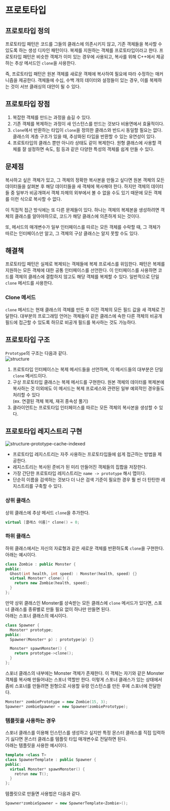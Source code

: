 # 프로토타입
## 프로토타입 정의
프로토타입 패턴은 코드를 그들의 클래스에 의존시키지 않고, 기존 객체들을 복사할 수 있도록 하는 생성 디자인 패턴이다. 
복제를 지원하는 객체를 프로토타입이라고 한다.
프로토타입 패턴은 비슷한 객체가 이미 있는 경우에 사용되고, 복사를 위해 C++에서 제공하는 추상 메서드인 ``clone``을 사용한다. 
  
즉, 프로토타입 패턴은 원본 객체를 새로운 객체에 복사하여 필요에 따라 수정하는 매커니즘을 제공한다. 객체들에 수십, 수백 개의 데이터와 설정들이 있는 경우, 이를 복제하는 것이 서브 클래싱의 대안이 될 수 있다.

## 프로토타입 장점
1. 복잡한 객체를 만드는 과정을 숨길 수 있다.
2. 기존 객체를 복제하는 과정이 새 인스턴스를 만드는 것보다 비용면에서 효율적이다.
3. ``clone``에서 반환하는 타입이 ``clone``을 정의한 클래스와 반드시 동일할 필요는 없다. 클래스의 게층 구조가 있을 때, 추상화된 타입을 반환할 수 있는 유연성이 있다.
4. 프로토타입의 클래스 뿐만 아니라 상태도 같이 복제한다. 원형 클래스에 사용할 객체를 잘 설정하면 속도, 힘 등과 같은 다양한 특성의 객체를 쉽게 만들 수 있다.

## 문제점
복사하고 싶은 객체가 있고, 그 객체의 정확한 복사본을 만들고 싶다면 원본 객체의 모든 데이터들을 살펴본 후 해당 데이터들을 새 객체에 복사해야 한다. 하지만 객체의 데이터들 중 일부가 비공개여서 객체 자체의 외부에서 볼 수 없을 수도 있기 때문에 모든 객체를 이런 식으로 복사할 수 없다.     
  
이 직접적 접근 방식에는 또 다른 문제들이 있다. 하나는 객체의 복제본을 생성하려면 객체의 클래스를 알아야하므로, 코드가 해당 클래스에 의존하게 되는 것이다.     
  
또, 메서드의 매개변수가 일부 인터페이스를 따르는 모든 객체를 수락할 때, 그 객체가 따르는 인터페이스만 알고, 그 객체의 구상 클래스는 알지 못할 수도 있다.
## 해결책
프로토타입 패턴은 실제로 복제되는 객체들에 복제 프로세스를 위임한다. 패턴은 복제를 지원하는 모든 객체에 대한 공통 인터페이스를 선언한다. 이 인터페이스를 사용하면 코드를 객체의 클레스에 결합하지 않고도 해당 객체를 복제할 수 있다. 일반적으로 단일 ``clone`` 메서드를 사용한다.  

### Clone 메서드
``clone`` 메서드는 현재 클래스의 객체를 만든 후 이전 객체의 모든 필드 값을 새 객체로 전달한다. 대부분의 프로그래밍 언어는 객체들이 같은 클레스에 속한 다른 객체의 비공개 필드에 접근할 수 있도록 하므로 비공개 필드를 복사하는 것도 가능하다.

## 프로토타입 구조
``Prototype``의 구조는 다음과 같다.  
![structure](https://github.com/backgame1312/DesignPattern/assets/127277391/55bed080-45f4-47a7-8aa8-f0981ee10b86)
1. 프로토타입 인터페이스는 복제 메서드들을 선언하며, 이 메서드들의 대부분은 단일 ``clone`` 메서드이다.
2. 구상 프로토타입 클래스는 복제 메서드를 구현한다. 원본 객체의 데이터를 복제본에 복사하는 것 이외에도 이 메서드는 복제 프로세스와 관련된 일부 예외적인 경우들도 처리할 수 있다  
(ex. 연결된 객체 복제, 재귀 종속성 풀기)
3. 클라이언트는 프로토타입 인터페이스를 따르는 모든 객체의 복사본을 생성할 수 있다.

## 프로토타입 레지스트리 구현
![structure-prototype-cache-indexed](https://github.com/backgame1312/DesignPattern/assets/127277391/c64e1da2-8dea-4e8f-993e-d31d908401f2)
- 프로토타입 레지스트리는 자주 사용하는 프로토타입들에 쉽게 접근하는 방법을 제공한다.
- 레지스트리는 복사된 준비가 된 미리 만들어진 객체들의 집합을 저장한다.
- 가장 간단한 프로토타입 레지스트리는 ``name -> prototype`` 해시 맵이다.
- 단순히 이름을 검색하는 것보다 더 나은 검색 기준이 필요한 경우 훨 씬 더 탄탄한 레지스트리를 구축할 수 있다.

### 상위 클래스
상위 클래스에 추상 메서드 ``clone``을 추가한다.
```C++
virtual [클래스 이름]* clone() = 0;
```
### 하위 클래스
하위 클래스에서는 자신의 자료형과 같은 새로운 객체를 반환하도록 ``clone``을 구현한다.  
아래는 예시이다.
```C++
class Zombie : public Monster {
public:
  Ghost(int health, int speed) : Monster(health, speed) {}
  virtual Monster* clone() {
    return new Zombie(health, speed);
  }
};
```
만약 상위 클래스인 Monster를 상속받는 모든 클래스에 ``clone`` 메서드가 있다면, 스포너 클래스를 종류별로 만들 필요 없이 하나만 만들면 된다.  
아래는 스포너 클래스의 예시이다.
```C++
class Spawner {
  Monster* prototype;
public:
  Spawner(Monster* p) : prototype(p) {}

  Monster* spawnMonster() {
    return prototype->clone();
  }
};
```
스포너 클래스의 내부에는 Monster 객체가 존재한다. 이 객체는 자기와 같은 Monster 객체를 복사해 만들어내는 스포너 역할만 한다. 이렇게 스포너 클래스가 있는 상태에서 좀비 스포너를 만들려면 원형으로 사용할 유령 인스턴스를 만든 후에 스포너에 전달한다.
```C++
Monster* zombiePrototype = new Zombie(15, 3);
Spawner* zombieSpawner = new Spawner(zombiePrototype);
```
### 템플릿을 사용하는 경우
스포너 클래스를 이용해 인스턴스를 생성하고 싶지만 특정 몬스터 클래스를 직접 입력하기 싫다면 몬스터 클래스를 템플릿 타입 매개변수로 전달하면 된다.   
아래는 템플릿을 사용한 예시이다.
``` C++
template <class T>
class SpawnerTemplate : public Spawner {
public:
  virtual Monster* spawnMonster() {
    retrun new T();
  }
};
```
템플릿으로 만들면 사용법은 다음과 같다.
```C++
Spawner*zombieSpawner = new SpawnerTemplate<Zombie>();
```
